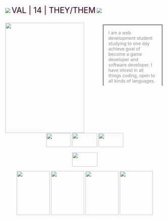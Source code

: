 <div class="row no-gutters">
        <img src="https://media.discordapp.net/attachments/1194737908381397139/1198546993753096292/IMG_7387.gif">
        
<p style="display:inline-block;text-align:left;text-transform:uppercase;text-shadow: 2px 2px 5px #FFB0D7;font-size:25px;">val | 14 | they/them</p>

<img src="https://media.discordapp.net/attachments/1194737908381397139/1198546993753096292/IMG_7387.gif">
    
<div style="min-height: 200px;">

<div class="col-10 col-lg-5 pl-0 pl-lg-6"style="overflow:auto;float:right;height:200px;max-width:200px;">

<p style="border-style:solid;margin:5px;padding:15px;color:#918F90;">I am a web development student studying to one day achieve goal of become a game developer and software developer. I have intrest in all things coding, open to all kinds of languages.</p>



</div>



<div style="display:inline-block;vertical-align:top;">

<img width="250" height="350" src="https://media.discordapp.net/attachments/1194737908381397139/1198527496719712297/Untitled1_20240121021932.png"/>

</div>

</div>



</div>

<div><center>

<img src="https://media.discordapp.net/attachments/1194737908381397139/1198542195171545218/Untitled2_20240121031745.png" class="fr-fic fr-dii" width="78" height="44.1406">

<img src="https://media.discordapp.net/attachments/1194737908381397139/1198542195922321469/Untitled2_20240121031742.png" class="fr-fic fr-dii" width="79" height="44.7031">

<img src="https://media.discordapp.net/attachments/1194737908381397139/1198542196887007262/IMG_3910.png" class="fr-fic fr-dii" width="79" height="44.7031">

<img src="https://media.discordapp.net/attachments/1194737908381397139/1198542196417245224/Untitled2_20240121031740.png" class="fr-fic fr-dii" width="80" height="45.2812"></span></span></p><p><span style="color: #e0f799;">

</center>

<div><center>

<img src="https://media.discordapp.net/attachments/1194737908381397139/1198520469654098010/dd85byt-00192981-e259-4bd0-99b3-c88d0d349706.gif" width="105" height="140">

<img src="https://media.discordapp.net/attachments/1194737908381397139/1198520470618787931/toys.gif" width="105" height="140">

<img src="https://media.discordapp.net/attachments/1194737908381397139/1198520470312599612/dreamy.gif?ex=65bf342b&is=65acbf2b&hm=fb4658cc929f6585d2e07f2e3086811b68f1ed5b3aa3d7e8c050002a2408cf78&" width="105" height="140">

<img src="https://media.discordapp.net/attachments/1194737908381397139/1198520470010601542/defm5bu-9f182a17-4353-4ac9-9ba5-54814c7bff69.gif" width="105" height="140">

</center>


</div>

</div>

</div>

</div>
<!---------small pixel top and text---------><p>
